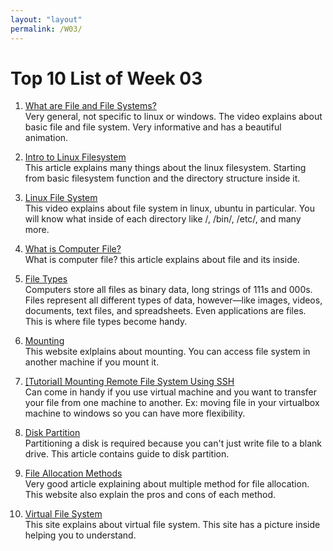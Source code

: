 ```yaml
---
layout: "layout"
permalink: /W03/
---
```


# Top 10 List of Week 03

1. [What are File and File Systems?](https://www.youtube.com/watch?v=KN8YgJnShPM)<br>
Very general, not specific to linux or windows. The video explains about basic file and file system. Very informative and has a beautiful animation.

2. [Intro to Linux Filesystem](https://opensource.com/life/16/10/introduction-linux-filesystems)<br>
This article explains many things about the linux filesystem. Starting from basic filesystem function and the directory structure inside it.

3. [Linux File System](https://www.youtube.com/watch?v=HIXzJ3Rz9po)<br>
This video explains about file system in linux, ubuntu in particular. You will know what inside of each directory like /, /bin/, /etc/, and many more.

4. [What is Computer File?](https://www.khanacademy.org/computing/computers-and-internet/xcae6f4a7ff015e7d:computers/xcae6f4a7ff015e7d:computer-files/a/files-introduction)<br>
What is computer file? this article explains about file and its inside.

5. [File Types](https://www.khanacademy.org/computing/computers-and-internet/xcae6f4a7ff015e7d:computers/xcae6f4a7ff015e7d:computer-files/a/file-types-kinds-extensions)<br>
Computers store all files as binary data, long strings of 111s and 000s. Files represent all different types of data, however—like images, videos, documents, text files, and spreadsheets. Even applications are files. This is where file types become handy.

6. [Mounting](https://medium.com/@riteeksrivastava/mounting-in-file-system-c965c907a40b)<br>
This website exlplains about mounting. You can access file system in another machine if you mount it.

7. [[Tutorial] Mounting Remote File System Using SSH](https://www.digitalocean.com/community/tutorials/how-to-use-sshfs-to-mount-remote-file-systems-over-ssh)<br>
Can come in handy if you use virtual machine and you want to transfer your file from one machine to another. Ex: moving file in your virtualbox machine to windows so you can have more flexibility.

8. [Disk Partition](https://www.howtogeek.com/184659/beginner-geek-hard-disk-partitions-explained/)<br>
Partitioning a disk is required because you can't just write file to a blank drive. This article contains guide to disk partition.

9. [File Allocation Methods](https://www.geeksforgeeks.org/file-allocation-methods/)<br>
Very good article explaining about multiple method for file allocation. This website also explain the pros and cons of each method.

10. [Virtual File System](https://emmanuelbashorun.medium.com/linux-file-system-virtual-file-system-vfs-layer-part-3-79235c40a499)<br>
This site explains about virtual file system. This site has a picture inside helping you to understand.
